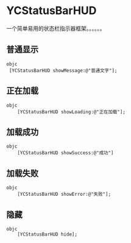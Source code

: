 # YCStatusBarHUD

一个简单易用的状态栏指示器框架。。。。。。

## 普通显示

```
objc
 [YCStatusBarHUD showMessage:@"普通文字"];
```
   
## 正在加载

```
objc
    [YCStatusBarHUD showLoading:@"正在加载"];
```

## 加载成功
```
objc
    [YCStatusBarHUD showSuccess:@"成功"]
```

## 加载失败
```
objc
    [YCStatusBarHUD showError:@"失败"];
```

## 隐藏
```
objc
    [YCStatusBarHUD hide];
```


